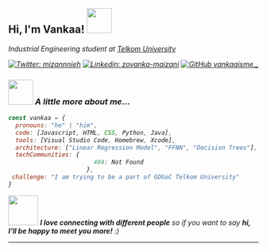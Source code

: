 <h2> Hi, I'm Vankaa! <img src="https://media.giphy.com/media/mGcNjsfWAjY5AEZNw6/giphy.gif" width="50"></h2>
<p><em>Industrial Engineering student at <a href="https://telkomuniversity.ac.id/">Telkom University</a>

[![Twitter: mizannnieh](https://img.shields.io/twitter/follow/mizannnieh?style=social)](https://twitter.com/intent/follow?screen_name=mizannnieh)
[![Linkedin: zovanka-maizani](https://img.shields.io/badge/-Zovanka_Al_Maizani-blue?style=flat-square&logo=Linkedin&logoColor=white&link=https://www.linkedin.com/in/zovanka-maizani/)](https://www.linkedin.com/in/zovanka-maizani/)
[![GitHub vankaaisme._](https://img.shields.io/github/followers/vankaaism?label=follow&style=social)](https://github.com/vankaaism)


### <img src="https://i.giphy.com/media/v1.Y2lkPTc5MGI3NjExYTR0dDd2eTRvbmo4bWg4MGc3dG9pOXBmNXA0ZTVnbnNxMjRjNGthdiZlcD12MV9pbnRlcm5hbF9naWZfYnlfaWQmY3Q9cw/uXA3AVxUtHsVKVjlj8/giphy.gif" width="50"> A little more about me...  

```javascript
const vankaa = {
  pronouns: "he" | "him",
  code: [Javascript, HTML, CSS, Python, Java],
  tools: [Visual Studio Code, Homebrew, Xcode],
  architecture: ["Linear Regression Model", "FFNN", "Decision Trees"],
  techCommunities: {
                        404: Not Found
                      },
 challenge: "I am trying to be a part of GDGoC Telkom University"
}
```

<img src="https://media.giphy.com/media/LnQjpWaON8nhr21vNW/giphy.gif" width="60"> <em><b>I love connecting with different people</b> so if you want to say <b>hi, I'll be happy to meet you more!</b> :)</em>

---
